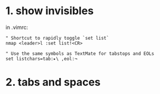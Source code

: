 # 1. show invisibles

in .vimrc:
```
" Shortcut to rapidly toggle `set list`
nmap <leader>l :set list!<CR>

" Use the same symbols as TextMate for tabstops and EOLs
set listchars=tab:▸\ ,eol:¬
```

# 2. tabs and spaces
